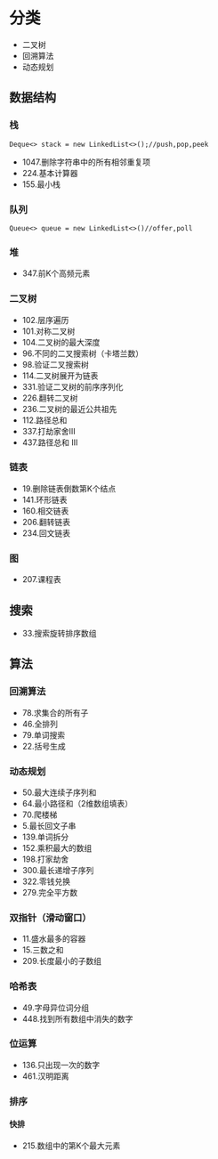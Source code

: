 # 分类
* 二叉树
* 回溯算法
* 动态规划
## 数据结构
### 栈
`Deque<> stack = new LinkedList<>();//push,pop,peek`
* 1047.删除字符串中的所有相邻重复项
* 224.基本计算器
* 155.最小栈

### 队列
`Queue<> queue = new LinkedList<>()//offer,poll`

### 堆
* 347.前K个高频元素

### 二叉树
* 102.层序遍历
* 101.对称二叉树
* 104.二叉树的最大深度
* 96.不同的二叉搜索树（卡塔兰数）
* 98.验证二叉搜索树
* 114.二叉树展开为链表
* 331.验证二叉树的前序序列化
* 226.翻转二叉树
* 236.二叉树的最近公共祖先
* 112.路径总和
* 337.打劫家舍III
* 437.路径总和 III

### 链表
* 19.删除链表倒数第K个结点
* 141.环形链表
* 160.相交链表
* 206.翻转链表
* 234.回文链表

### 图
* 207.课程表


## 搜索
* 33.搜索旋转排序数组

## 算法
### 回溯算法
* 78.求集合的所有子
* 46.全排列
* 79.单词搜索
* 22.括号生成

### 动态规划
* 50.最大连续子序列和
* 64.最小路径和（2维数组填表）
* 70.爬楼梯
* 5.最长回文子串
* 139.单词拆分
* 152.乘积最大的数组
* 198.打家劫舍
* 300.最长递增子序列    
* 322.零钱兑换
* 279.完全平方数

### 双指针（滑动窗口）
* 11.盛水最多的容器
* 15.三数之和
* 209.长度最小的子数组

### 哈希表
* 49.字母异位词分组
* 448.找到所有数组中消失的数字

### 位运算
* 136.只出现一次的数字
* 461.汉明距离

### 排序
#### 快排
* 215.数组中的第K个最大元素